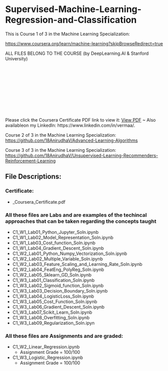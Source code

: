 # Supervised-Machine-Learning-Regression-and-Classification
This is Course 1 of 3 in the Machine Learning Specialization:

https://www.coursera.org/learn/machine-learning?skipBrowseRedirect=true

ALL FILES BELONG TO THE COURSE (by DeepLearning.AI & Stanford University)

<object data="https://github.com/18AnirudhaV/Supervised-Machine-Learning-Regression-and-Classification/blob/main/_Coursera_Certificate.pdf" type="application/pdf" width="700px" height="700px">
    <embed src="https://github.com/18AnirudhaV/Supervised-Machine-Learning-Regression-and-Classification/blob/main/_Coursera_Certificate.pdf">
        <p>Please click the Coursera Certificate PDF link to view it: <a href="https://github.com/18AnirudhaV/Supervised-Machine-Learning-Regression-and-Classification/blob/main/_Coursera_Certificate.pdf">View PDF</a> ~ Also availableon my LinkedIn: https://www.linkedin.com/in/vermaa/.</p>
    </embed>
</object>

Course 2 of 3 in the Machine Learning Specialization: https://github.com/18AnirudhaV/Advanced-Learning-Algorithms

Course 3 of 3 in the Machine Learning Specialization: https://github.com/18AnirudhaV/Unsupervised-Learning-Recommenders-Reinforcement-Learning

## File Descriptions:
### Certificate: 
- _Coursera_Certificate.pdf

### All these files are Labs and are examples of the techincal approaches that can be taken regarding the concepts taught
- C1_W1_Lab01_Python_Jupyter_Soln.ipynb
- C1_W1_Lab02_Model_Representation_Soln.ipynb
- C1_W1_Lab03_Cost_function_Soln.ipynb
- C1_W1_Lab04_Gradient_Descent_Soln.ipynb
- C1_W2_Lab01_Python_Numpy_Vectorization_Soln.ipynb
- C1_W2_Lab02_Multiple_Variable_Soln.ipynb
- C1_W2_Lab03_Feature_Scaling_and_Learning_Rate_Soln.ipynb
- C1_W2_Lab04_FeatEng_PolyReg_Soln.ipynb
- C1_W2_Lab05_Sklearn_GD_Soln.ipynb
- C1_W3_Lab01_Classification_Soln.ipynb
- C1_W3_Lab02_Sigmoid_function_Soln.ipynb
- C1_W3_Lab03_Decision_Boundary_Soln.ipynb
- C1_W3_Lab04_LogisticLoss_Soln.ipynb
- C1_W3_Lab05_Cost_Function_Soln.ipynb
- C1_W3_Lab06_Gradient_Descent_Soln.ipynb
- C1_W3_Lab07_Scikit_Learn_Soln.ipynb
- C1_W3_Lab08_Overfitting_Soln.ipynb
- C1_W3_Lab09_Regularization_Soln.ipyn

### All these files are Assignments and are graded:
- C1_W2_Linear_Regression.ipynb
  - Assignment Grade = 100/100
- C1_W3_Logistic_Regression.ipynb
  - Assignment Grade = 100/100
